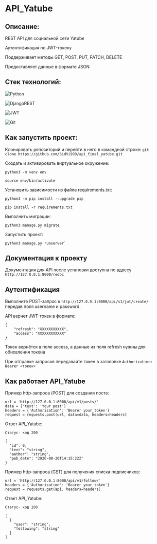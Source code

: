 # API_Yatube

## Описание:

REST API для социальной сети Yatube

Аутентификация по JWT-токену

Поддерживает методы GET, POST, PUT, PATCH, DELETE

Предоставляет данные в формате JSON

## Стек технологий:
![Python](https://img.shields.io/badge/python-3670A0?style=for-the-badge&logo=python&logoColor=ffdd54)

![DjangoREST](https://img.shields.io/badge/DJANGO-REST-ff1709?style=for-the-badge&logo=django&logoColor=white&color=ff1709&labelColor=gray)

![JWT](https://img.shields.io/badge/JWT-black?style=for-the-badge&logo=JSON%20web%20tokens)

![Git](https://img.shields.io/badge/git-%23F05033.svg?style=for-the-badge&logo=git&logoColor=white)

## Как запустить проект:

Клонировать репозиторий и перейти в него в командной строке:
`git clone https://github.com/SidVi990/api_final_yatube.git`

Cоздать и активировать виртуальное окружение:
```
python3 -m venv env

source env/bin/activate
```
Установить зависимости из файла requirements.txt:
```
python3 -m pip install --upgrade pip

pip install -r requirements.txt
```
Выполнить миграции:
```
python3 manage.py migrate
```
Запустить проект:
```
python3 manage.py runserver`
```
## Документация к проекту

Документация для API после установки доступна по адресу `http://127.0.0.1:8000/redoc`

## Аутентификация

Выполните POST-запрос к `http://127.0.0.1:8000/api/v1/jwt/create/` передав поля username и password.

API вернет JWT-токен в формате:
```
{
    "refresh": "ХХХХХХХХХХХ",
    "access": "ХХХХХХХХХХХХ"
}
```
Токен вернётся в поле access, а данные из поля refresh нужны для обновления токена

При отправке запроcов передавайте токен в заголовке `Authorization: Bearer <токен>`

## Как работает API_Yatube

Пример http-запроса (POST) для создания поста:
```
url = 'http://127.0.0.1:8000/api/v1/posts/'
data = {'text': 'Your post'}
headers = {'Authorization': 'Bearer your_token'}
request = requests.post(url, data=data, headers=headers)
```
Ответ API_Yatube:
```
Статус- код 200

{
  "id": 0,
  "text": "string",
  "author": "string",
  "pub_date": "2020-08-20T14:15:22Z"
}
```
Пример http-запроса (GET) для получения списка подписчиков:
```
url = 'http://127.0.0.1:8000/api/v1/follow/'
headers = {'Authorization': 'Bearer your_token'}
request = requests.get(api, headers=headers)
```
Ответ API_Yatube:
```
Статус- код 200

[
  {
    "user": "string",
    "following": "string"
  }
]
```